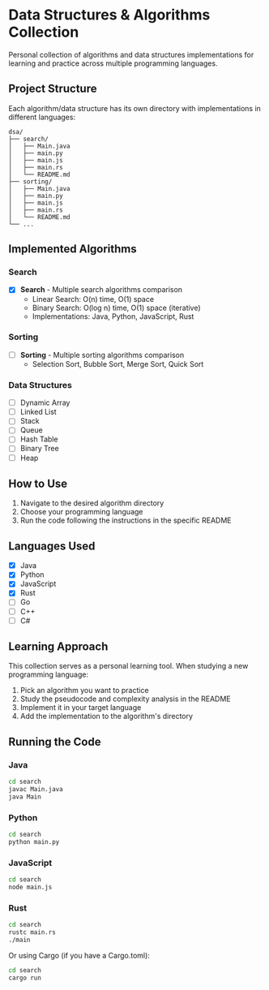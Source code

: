 # Data Structures & Algorithms Collection

Personal collection of algorithms and data structures implementations for learning and practice across multiple programming languages.

## Project Structure

Each algorithm/data structure has its own directory with implementations in different languages:

```
dsa/
├── search/
│   ├── Main.java
│   ├── main.py
│   ├── main.js
│   ├── main.rs
│   └── README.md
├── sorting/
│   ├── Main.java
│   ├── main.py
│   ├── main.js
│   ├── main.rs
│   └── README.md
└── ...
```

## Implemented Algorithms

### Search
- [x] **Search** - Multiple search algorithms comparison
  - Linear Search: O(n) time, O(1) space
  - Binary Search: O(log n) time, O(1) space (iterative)
  - Implementations: Java, Python, JavaScript, Rust

### Sorting
- [ ] **Sorting** - Multiple sorting algorithms comparison
  - Selection Sort, Bubble Sort, Merge Sort, Quick Sort

### Data Structures
- [ ] Dynamic Array
- [ ] Linked List
- [ ] Stack
- [ ] Queue
- [ ] Hash Table
- [ ] Binary Tree
- [ ] Heap

## How to Use

1. Navigate to the desired algorithm directory
2. Choose your programming language
3. Run the code following the instructions in the specific README

## Languages Used

- [x] Java
- [x] Python
- [x] JavaScript
- [x] Rust
- [ ] Go
- [ ] C++
- [ ] C#

## Learning Approach

This collection serves as a personal learning tool. When studying a new programming language:
1. Pick an algorithm you want to practice
2. Study the pseudocode and complexity analysis in the README
3. Implement it in your target language
4. Add the implementation to the algorithm's directory

## Running the Code

### Java
```bash
cd search
javac Main.java
java Main
```

### Python
```bash
cd search
python main.py
```

### JavaScript
```bash
cd search
node main.js
```

### Rust
```bash
cd search
rustc main.rs
./main
```

Or using Cargo (if you have a Cargo.toml):
```bash
cd search
cargo run
```
